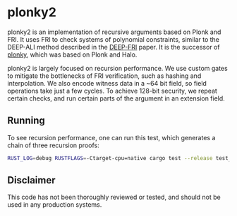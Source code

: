 # plonky2

plonky2 is an implementation of recursive arguments based on Plonk and FRI. It uses FRI to check systems of polynomial constraints, similar to the DEEP-ALI method described in the [DEEP-FRI](https://arxiv.org/abs/1903.12243) paper. It is the successor of [plonky](https://github.com/mir-protocol/plonky), which was based on Plonk and Halo.

plonky2 is largely focused on recursion performance. We use custom gates to mitigate the bottlenecks of FRI verification, such as hashing and interpolation. We also encode witness data in a ~64 bit field, so field operations take just a few cycles. To achieve 128-bit security, we repeat certain checks, and run certain parts of the argument in an extension field.


## Running

To see recursion performance, one can run this test, which generates a chain of three recursion proofs:

```sh
RUST_LOG=debug RUSTFLAGS=-Ctarget-cpu=native cargo test --release test_recursive_recursive_verifier -- --ignored
```


## Disclaimer

This code has not been thoroughly reviewed or tested, and should not be used in any production systems.

